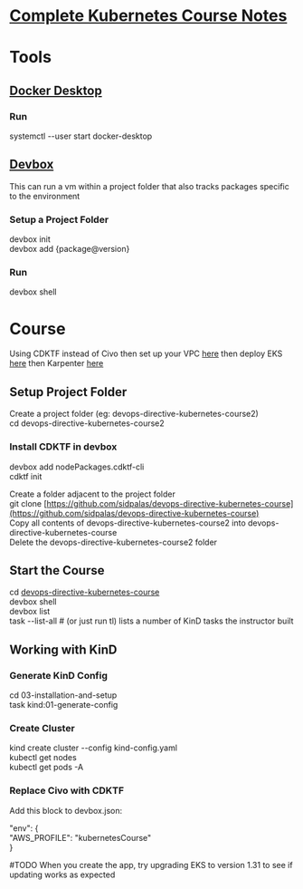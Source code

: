 # [Complete Kubernetes Course Notes](https://www.youtube.com/watch?v=2T86xAtR6Fo&t=1382s)

# Tools

## [Docker Desktop](https://docs.docker.com/desktop/setup/install/linux/ubuntu/) 

### Run

systemctl \--user start docker-desktop

## [Devbox](https://www.jetify.com/docs/devbox/quickstart/)

This can run a vm within a project folder that also tracks packages specific to the environment

### Setup a Project Folder

devbox init  
devbox add {package@version}

### Run

devbox shell

# Course

Using CDKTF instead of Civo then set up your VPC [here](https://medium.com/@stevosjt88/setting-up-an-aws-vpc-using-cdktf-3bab8f6b23dd) then deploy EKS [here](https://medium.com/@stevosjt88/creating-an-eks-cluster-using-cdktf-ed6cf28599c9) then Karpenter [here](https://medium.com/@stevosjt88/creating-an-eks-cluster-using-cdktf-karpenter-addon-7275f25aa52c)

## Setup Project Folder

Create a project folder (eg: devops-directive-kubernetes-course2)  
cd devops-directive-kubernetes-course2

### Install CDKTF in devbox

devbox add nodePackages.cdktf-cli  
cdktf init

Create a folder adjacent to the project folder    
git clone [https://github.com/sidpalas/devops-directive-kubernetes-course](https://github.com/sidpalas/devops-directive-kubernetes-course)  
Copy all contents of devops-directive-kubernetes-course2 into devops-directive-kubernetes-course  
Delete the devops-directive-kubernetes-course2 folder

## Start the Course

cd [devops-directive-kubernetes-course](https://github.com/sidpalas/devops-directive-kubernetes-course)   
devbox shell  
devbox list  
task \--list-all \# (or just run tl) lists a number of KinD tasks the instructor built

## Working with KinD

### Generate KinD Config

cd 03-installation-and-setup  
task kind:01-generate-config

### Create Cluster

kind create cluster \--config kind-config.yaml  
kubectl get nodes  
kubectl get pods \-A

### Replace Civo with CDKTF

Add this block to devbox.json:

"env": {  
    "AWS\_PROFILE": "kubernetesCourse"  
 }


#TODO
When you create the app, try upgrading EKS to version 1.31 to see if updating works as expected